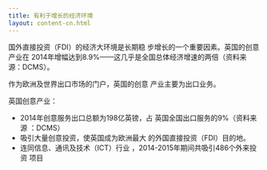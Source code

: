 ```yaml
---
title: 有利于增长的经济环境
layout: content-cn.html
---
```


国外直接投资（FDI）的经济大环境是长期稳 步增长的一个重要因素。英国的创意产业在 2014年增幅达到8.9%——这几乎是全国总体经济增速的两倍（资料来源：DCMS）。

作为欧洲及世界出口市场的门户，英国的创意 产业主要为出口业务。 

英国创意产业：

-	2014年创意服务出口总额为198亿英镑，占 英国全国出口服务的9%（资料来源 ：DCMS）
-	吸引大量创意投资，使英国成为欧洲最大 的外国直接投资（FDI）目的地。
-	连同信息、通讯及技术（ICT）行业 ，2014-2015年期间共吸引486个外来投资 项目 